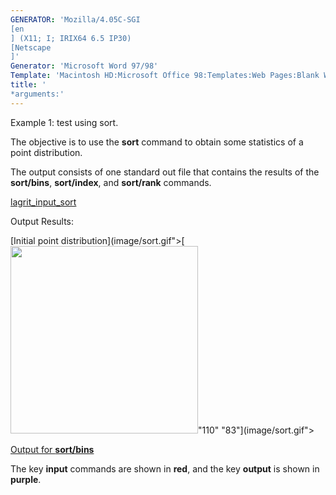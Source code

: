 ```yaml
---
GENERATOR: 'Mozilla/4.05C-SGI 
[en
] (X11; I; IRIX64 6.5 IP30) 
[Netscape
]'
Generator: 'Microsoft Word 97/98'
Template: 'Macintosh HD:Microsoft Office 98:Templates:Web Pages:Blank Web Page'
title: '
*arguments:'
---
```


Example 1: test using sort.


 The objective is to use the **sort** command to obtain some statistics
 of a point distribution.

 The output consists of one standard out file that contains the results
 of the **sort/bins**, **sort/index**, and **sort/rank** commands.

 [lagrit\_input\_sort](../lagrit_input_sort)

Output Results:

[Initial point
distribution](image/sort.gif">[<img height="300" width="300" src="/assets/images/sort_tn.gif">"110"
"83"](image/sort.gif">

[Output for **sort/bins**](sort_output2)

The key **input** commands are shown in **red**, and the key **output**
is shown in **purple**.
